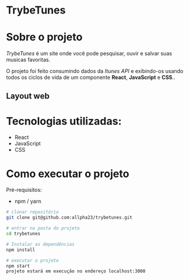 # TrybeTunes
# Sobre o projeto


_TrybeTunes_ é um site onde você pode pesquisar, ouvir e salvar suas musicas favoritas.

O projeto foi feito consumindo dados da _Itunes API_ e exibindo-os usando todos os ciclos de vida de um componente __React__, __JavaScript__ e __CSS__..


## Layout web


# Tecnologias utilizadas:

- React
- JavaScript
- CSS


# Como executar o projeto

Pré-requisitos: 
- npm / yarn

```bash
# clonar repositório
git clone git@github.com:allpha23/trybetunes.git

# entrar na pasta do projeto
cd trybetunes

# Instalar as dependências
npm install

# executar o projeto
npm start
projeto estará em execução no endereço localhost:3000
```
